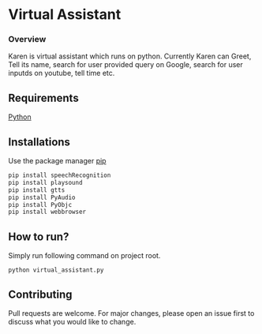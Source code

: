 # Virtual Assistant

### Overview
Karen is virtual assistant which runs on python. Currently Karen can Greet, Tell its name, search for user provided query on Google, search for user inputds on youtube, tell time etc.

## Requirements
[Python](https://www.python.org/downloads/)

## Installations
Use the package manager [pip](https://pip.pypa.io/en/stable/)
```bash
pip install speechRecognition
pip install playsound
pip install gtts
pip install PyAudio
pip install PyObjc
pip install webbrowser
```

## How to run?
Simply run following command on project root.
```
python virtual_assistant.py
```

## Contributing
Pull requests are welcome. For major changes, please open an issue first to discuss what you would like to change.
